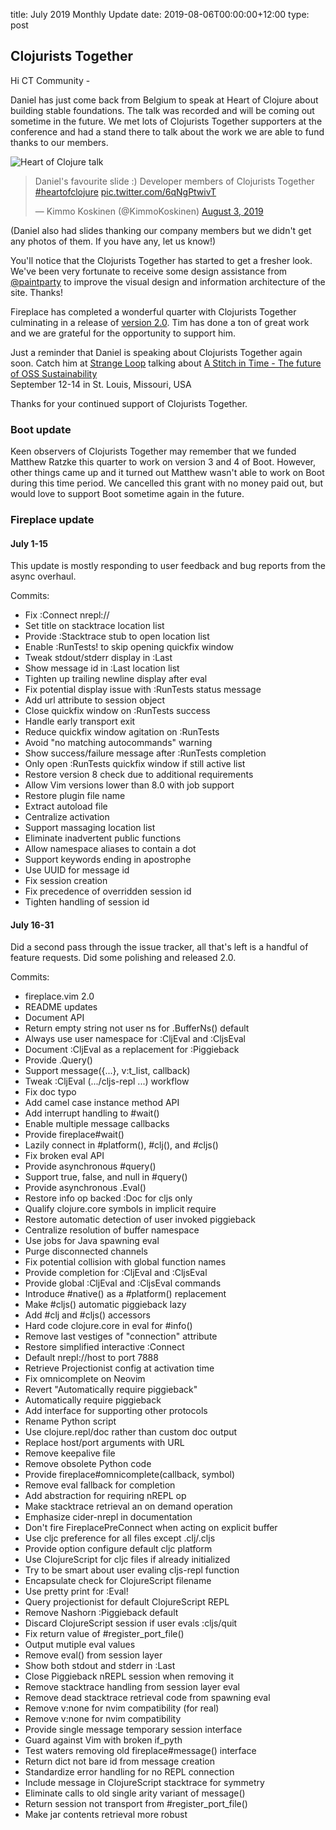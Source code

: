 title: July 2019 Monthly Update
date: 2019-08-06T00:00:00+12:00
type: post

## Clojurists Together

Hi CT Community -

Daniel has just come back from Belgium to speak at Heart of Clojure about building stable foundations. The talk was recorded and will be coming out sometime in the future. We met lots of Clojurists Together supporters at the conference and had a stand there to talk about the work we are able to fund thanks to our members.

![Heart of Clojure talk](/images/july-2019/hoc-projects.jpg)

<blockquote class="twitter-tweet"><p lang="en" dir="ltr">Daniel&#39;s favourite slide :) Developer members of Clojurists Together <a href="https://twitter.com/hashtag/heartofclojure?src=hash&amp;ref_src=twsrc%5Etfw">#heartofclojure</a> <a href="https://t.co/6qNgPtwivT">pic.twitter.com/6qNgPtwivT</a></p>&mdash; Kimmo Koskinen (@KimmoKoskinen) <a href="https://twitter.com/KimmoKoskinen/status/1157577433790451712?ref_src=twsrc%5Etfw">August 3, 2019</a></blockquote> <script async src="https://platform.twitter.com/widgets.js" charset="utf-8"></script>

(Daniel also had slides thanking our company members but we didn't get any photos of them. If you have any, let us know!)

You'll notice that the Clojurists Together has started to get a fresher look. We've been very fortunate to receive some design assistance from [@paintparty](https://github.com/paintparty) to improve the visual design and information architecture of the site. Thanks!

Fireplace has completed a wonderful quarter with Clojurists Together culminating in a release of [version 2.0](https://github.com/tpope/vim-fireplace/releases/tag/v2.0). Tim has done a ton of great work and we are grateful for the opportunity to support him.

Just a reminder that Daniel is speaking about Clojurists Together again soon. Catch him at [Strange Loop](https://thestrangeloop.com) talking about [A Stitch in Time - The future of OSS Sustainability](https://thestrangeloop.com/2019/a-stitch-in-time---the-future-of-oss-sustainability.html)
<br /> September 12-14 in St. Louis, Missouri, USA

Thanks for your continued support of Clojurists Together.

### Boot update

Keen observers of Clojurists Together may remember that we funded Matthew Ratzke this quarter to work on version 3 and 4 of Boot. However, other things came up and it turned out Matthew wasn't able to work on Boot during this time period. We cancelled this grant with no money paid out, but would love to support Boot sometime again in the future.

### Fireplace update

#### July 1-15

This update is mostly responding to user feedback and bug reports from
the async overhaul.

Commits:

- Fix :Connect nrepl://
- Set title on stacktrace location list
- Provide :Stacktrace stub to open location list
- Enable :RunTests! to skip opening quickfix window
- Tweak stdout/stderr display in :Last
- Show message id in :Last location list
- Tighten up trailing newline display after eval
- Fix potential display issue with :RunTests status message
- Add url attribute to session object
- Close quickfix window on :RunTests success
- Handle early transport exit
- Reduce quickfix window agitation on :RunTests
- Avoid "no matching autocommands" warning
- Show success/failure message after :RunTests completion
- Only open :RunTests quickfix window if still active list
- Restore version 8 check due to additional requirements
- Allow Vim versions lower than 8.0 with job support
- Restore plugin file name
- Extract autoload file
- Centralize activation
- Support massaging location list
- Eliminate inadvertent public functions
- Allow namespace aliases to contain a dot
- Support keywords ending in apostrophe
- Use UUID for message id
- Fix session creation
- Fix precedence of overridden session id
- Tighten handling of session id

#### July 16-31

Did a second pass through the issue tracker, all that's left is a
handful of feature requests. Did some polishing and released 2.0.

Commits:

- fireplace.vim 2.0
- README updates
- Document API
- Return empty string not user ns for .BufferNs() default
- Always use user namespace for :CljEval and :CljsEval
- Document :CljEval as a replacement for :Piggieback
- Provide .Query()
- Support message({...}, v:t_list, callback)
- Tweak :CljEval (.../cljs-repl ...) workflow
- Fix doc typo
- Add camel case instance method API
- Add interrupt handling to #wait()
- Enable multiple message callbacks
- Provide fireplace#wait()
- Lazily connect in #platform(), #clj(), and #cljs()
- Fix broken eval API
- Provide asynchronous #query()
- Support true, false, and null in #query()
- Provide asynchronous .Eval()
- Restore info op backed :Doc for cljs only
- Qualify clojure.core symbols in implicit require
- Restore automatic detection of user invoked piggieback
- Centralize resolution of buffer namespace
- Use jobs for Java spawning eval
- Purge disconnected channels
- Fix potential collision with global function names
- Provide completion for :CljEval and :CljsEval
- Provide global :CljEval and :CljsEval commands
- Introduce #native() as a #platform() replacement
- Make #cljs() automatic piggieback lazy
- Add #clj and #cljs() accessors
- Hard code clojure.core in eval for #info()
- Remove last vestiges of "connection" attribute
- Restore simplified interactive :Connect
- Default nrepl://host to port 7888
- Retrieve Projectionist config at activation time
- Fix omnicomplete on Neovim
- Revert "Automatically require piggieback"
- Automatically require piggieback
- Add interface for supporting other protocols
- Rename Python script
- Use clojure.repl/doc rather than custom doc output
- Replace host/port arguments with URL
- Remove keepalive file
- Remove obsolete Python code
- Provide fireplace#omnicomplete(callback, symbol)
- Remove eval fallback for completion
- Add abstraction for requiring nREPL op
- Make stacktrace retrieval an on demand operation
- Emphasize cider-nrepl in documentation
- Don't fire FireplacePreConnect when acting on explicit buffer
- Use cljc preference for all files except .clj/.cljs
- Provide option configure default cljc platform
- Use ClojureScript for cljc files if already initialized
- Try to be smart about user evaling cljs-repl function
- Encapsulate check for ClojureScript filename
- Use pretty print for :Eval!
- Query projectionist for default ClojureScript REPL
- Remove Nashorn :Piggieback default
- Discard ClojureScript session if user evals :cljs/quit
- Fix return value of #register_port_file()
- Output mutiple eval values
- Remove eval() from session layer
- Show both stdout and stderr in :Last
- Close Piggieback nREPL session when removing it
- Remove stacktrace handling from session layer eval
- Remove dead stacktrace retrieval code from spawning eval
- Remove v:none for nvim compatibility (for real)
- Remove v:none for nvim compatibility
- Provide single message temporary session interface
- Guard against Vim with broken if_pyth
- Test waters removing old fireplace#message() interface
- Return dict not bare id from message creation
- Standardize error handling for no REPL connection
- Include message in ClojureScript stacktrace for symmetry
- Eliminate calls to old single arity variant of message()
- Return session not transport from #register_port_file()
- Make jar contents retrieval more robust
